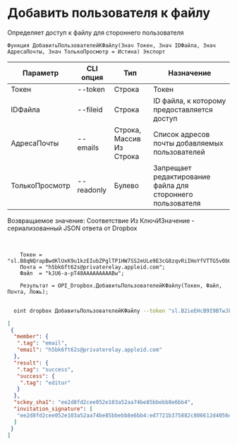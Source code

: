 ﻿---
sidebar_position: 3
---

# Добавить пользователя к файлу
 Определяет доступ к файлу для стороннего пользователя



`Функция ДобавитьПользователейКФайлу(Знач Токен, Знач IDФайла, Знач АдресаПочты, Знач ТолькоПросмотр = Истина) Экспорт`

  | Параметр | CLI опция | Тип | Назначение |
  |-|-|-|-|
  | Токен | --token | Строка | Токен |
  | IDФайла | --fileid | Строка | ID файла, к которому предоставляется доступ |
  | АдресаПочты | --emails | Строка, Массив Из Строка | Список адресов почты добавляемых пользователей |
  | ТолькоПросмотр | --readonly | Булево | Запрещает редактирование файла для стороннего пользователя |

  
  Возвращаемое значение:   Соответствие Из КлючИЗначение - сериализованный JSON ответа от Dropbox

<br/>




```bsl title="Пример кода"
    Токен = "sl.B8qNQrapBwdKlUxK9u1kzEIubZPglTP1HW7SS2eULe9E3cG8zqvRiIHoYfVTTG5v0bUTVYp7dX...";
    Почта = "h5bk6ft62s@privaterelay.appleid.com";
    Файл  = "kJU6-a-pT48AAAAAAAAABw";

    Результат = OPI_Dropbox.ДобавитьПользователейКФайлу(Токен, Файл, Почта, Ложь);
```



```sh title="Пример команды CLI"
    
  oint dropbox ДобавитьПользователейКФайлу --token "sl.B2ieEHcB9I9BTwJFjbf_MQtoZMKjGYgkpBqzQkvBfuSz41Qpy5r3d7a4ax22I5ILWhd9KLbN5L..." --fileid %fileid% --emails %emails% --readonly %readonly%

```

```json title="Результат"
[
 {
  "member": {
   ".tag": "email",
   "email": "h5bk6ft62s@privaterelay.appleid.com"
  },
  "result": {
   ".tag": "success",
   "success": {
    ".tag": "editor"
   }
  },
  "sckey_sha1": "ee2d8fd2cee052e103a52aa74be85bbebb8e6bb4",
  "invitation_signature": [
   "ee2d8fd2cee052e103a52aa74be85bbebb8e6bb4:ed7721b375882c806612d4056dad9f317cc98a22"
  ]
 }
]
```
